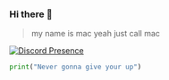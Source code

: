 ### Hi there 👋

> my name is mac yeah just call mac

[![Discord Presence](https://lanyard.cnrad.dev/api/829156179803504670?theme=dark&bg=f7c1f3borderRadius=35px)]()



```py
print("Never gonna give your up")
```
